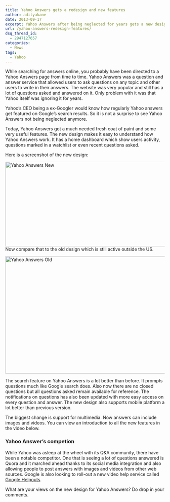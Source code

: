 ```yaml
---
title: Yahoo Answers gets a redesign and new features
author: adityakane
date: 2013-09-17
excerpt: Yahoo Answers after being neglected for years gets a new design and also new features. The new features include better compatibility with mobile platforms and also support for images and video in answers.
url: /yahoo-answers-redesign-features/
dsq_thread_id:
  - 2947127657
categories:
  - News
tags:
  - Yahoo
---
```

While searching for answers online, you probably have been directed to a Yahoo Answers page from time to time. Yahoo Answers was a question and answer service that allowed users to ask questions on any topic and other users to write in their answers. The website was very popular and still has a lot of questions asked and answered on it. Only problem with it was that Yahoo itself was ignoring it for years.

Yahoo&#8217;s CEO being a ex-Googler would know how regularly Yahoo answers get featured on Google&#8217;s search results. So it is not a surprise to see Yahoo Answers not being neglected anymore.

Today, Yahoo Answers got a much needed fresh coat of paint and some very useful features. The new design makes it easy to understand how Yahoo Answers work. It has a home dashboard which show users activity, questions marked in a watchlist or even recent questions asked.

Here is a screenshot of the new design:

[<img class="aligncenter size-medium wp-image-77687" alt="Yahoo Answers New" src="http://cdn.devilsworkshop.org/files/2013/09/Yahoo-Answers-New-600x267.png" width="600" height="267" />][1]Now compare that to the old design which is still active outside the US.

[<img class="aligncenter size-medium wp-image-77688" alt="Yahoo Answers Old" src="http://cdn.devilsworkshop.org/files/2013/09/Yahoo-Answers-Old-600x370.png" width="600" height="370" />][2]

The search feature on Yahoo Answers is a lot better than before. It prompts questions much like Google search does. Also now there are no closed questions but all questions asked remain available for reference. The notifications on questions has also been updated with more easy access on every question and answer. The new design also supports mobile platform a lot better than previous version.

The biggest change is support for multimedia. Now answers can include images and videos. You can view an introduction to all the new features in the video below.



### Yahoo Answer&#8217;s competion

While Yahoo was asleep at the wheel with its Q&A community, there have been a notable competitor. One that is seeing a lot of questions answered is Quora and it marched ahead thanks to its social media integration and also allowing people to post answers with images and videos from other web sources. Google is also looking to roll-out a new video help service called [Google Helpouts][3].

What are your views on the new design for Yahoo Answers? Do drop in your comments.

 [1]: http://cdn.devilsworkshop.org/files/2013/09/Yahoo-Answers-New.png
 [2]: http://cdn.devilsworkshop.org/files/2013/09/Yahoo-Answers-Old.png
 [3]: http://devilsworkshop.org/news/google-launches-helpouts-place-share-expertise/77262/ "Google launches Helpouts - share expertise with live video chat"
